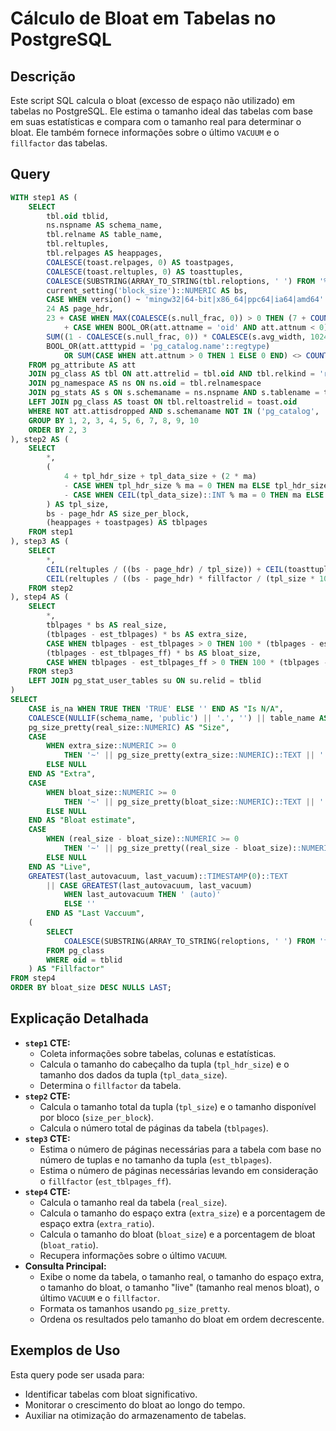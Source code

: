 # Cálculo de Bloat em Tabelas no PostgreSQL

## Descrição

Este script SQL calcula o bloat (excesso de espaço não utilizado) em tabelas no PostgreSQL. Ele estima o tamanho ideal das tabelas com base em suas estatísticas e compara com o tamanho real para determinar o bloat. Ele também fornece informações sobre o último `VACUUM` e o `fillfactor` das tabelas.

## Query

```sql
WITH step1 AS (
    SELECT
        tbl.oid tblid,
        ns.nspname AS schema_name,
        tbl.relname AS table_name,
        tbl.reltuples,
        tbl.relpages AS heappages,
        COALESCE(toast.relpages, 0) AS toastpages,
        COALESCE(toast.reltuples, 0) AS toasttuples,
        COALESCE(SUBSTRING(ARRAY_TO_STRING(tbl.reloptions, ' ') FROM '%fillfactor=#"__#"%' FOR '#')::INT2, 100) AS fillfactor,
        current_setting('block_size')::NUMERIC AS bs,
        CASE WHEN version() ~ 'mingw32|64-bit|x86_64|ppc64|ia64|amd64' THEN 8 ELSE 4 END AS ma,
        24 AS page_hdr,
        23 + CASE WHEN MAX(COALESCE(s.null_frac, 0)) > 0 THEN (7 + COUNT(*)) / 8 ELSE 0::INT END
            + CASE WHEN BOOL_OR(att.attname = 'oid' AND att.attnum < 0) THEN 4 ELSE 0 END AS tpl_hdr_size,
        SUM((1 - COALESCE(s.null_frac, 0)) * COALESCE(s.avg_width, 1024)) AS tpl_data_size,
        BOOL_OR(att.atttypid = 'pg_catalog.name'::regtype)
            OR SUM(CASE WHEN att.attnum > 0 THEN 1 ELSE 0 END) <> COUNT(s.attname) AS is_na
    FROM pg_attribute AS att
    JOIN pg_class AS tbl ON att.attrelid = tbl.oid AND tbl.relkind = 'r'
    JOIN pg_namespace AS ns ON ns.oid = tbl.relnamespace
    JOIN pg_stats AS s ON s.schemaname = ns.nspname AND s.tablename = tbl.relname AND NOT s.inherited AND s.attname = att.attname
    LEFT JOIN pg_class AS toast ON tbl.reltoastrelid = toast.oid
    WHERE NOT att.attisdropped AND s.schemaname NOT IN ('pg_catalog', 'information_schema')
    GROUP BY 1, 2, 3, 4, 5, 6, 7, 8, 9, 10
    ORDER BY 2, 3
), step2 AS (
    SELECT
        *,
        (
            4 + tpl_hdr_size + tpl_data_size + (2 * ma)
            - CASE WHEN tpl_hdr_size % ma = 0 THEN ma ELSE tpl_hdr_size % ma END
            - CASE WHEN CEIL(tpl_data_size)::INT % ma = 0 THEN ma ELSE CEIL(tpl_data_size)::INT % ma END
        ) AS tpl_size,
        bs - page_hdr AS size_per_block,
        (heappages + toastpages) AS tblpages
    FROM step1
), step3 AS (
    SELECT
        *,
        CEIL(reltuples / ((bs - page_hdr) / tpl_size)) + CEIL(toasttuples / 4) AS est_tblpages,
        CEIL(reltuples / ((bs - page_hdr) * fillfactor / (tpl_size * 100))) + CEIL(toasttuples / 4) AS est_tblpages_ff
    FROM step2
), step4 AS (
    SELECT
        *,
        tblpages * bs AS real_size,
        (tblpages - est_tblpages) * bs AS extra_size,
        CASE WHEN tblpages - est_tblpages > 0 THEN 100 * (tblpages - est_tblpages) / tblpages::FLOAT ELSE 0 END AS extra_ratio,
        (tblpages - est_tblpages_ff) * bs AS bloat_size,
        CASE WHEN tblpages - est_tblpages_ff > 0 THEN 100 * (tblpages - est_tblpages_ff) / tblpages::FLOAT ELSE 0 END AS bloat_ratio
    FROM step3
    LEFT JOIN pg_stat_user_tables su ON su.relid = tblid
)
SELECT
    CASE is_na WHEN TRUE THEN 'TRUE' ELSE '' END AS "Is N/A",
    COALESCE(NULLIF(schema_name, 'public') || '.', '') || table_name AS "Table",
    pg_size_pretty(real_size::NUMERIC) AS "Size",
    CASE
        WHEN extra_size::NUMERIC >= 0
            THEN '~' || pg_size_pretty(extra_size::NUMERIC)::TEXT || ' (' || ROUND(extra_ratio::NUMERIC, 2)::TEXT || '%)'
        ELSE NULL
    END AS "Extra",
    CASE
        WHEN bloat_size::NUMERIC >= 0
            THEN '~' || pg_size_pretty(bloat_size::NUMERIC)::TEXT || ' (' || ROUND(bloat_ratio::NUMERIC, 2)::TEXT || '%)'
        ELSE NULL
    END AS "Bloat estimate",
    CASE
        WHEN (real_size - bloat_size)::NUMERIC >= 0
            THEN '~' || pg_size_pretty((real_size - bloat_size)::NUMERIC)
        ELSE NULL
    END AS "Live",
    GREATEST(last_autovacuum, last_vacuum)::TIMESTAMP(0)::TEXT
        || CASE GREATEST(last_autovacuum, last_vacuum)
            WHEN last_autovacuum THEN ' (auto)'
            ELSE ''
        END AS "Last Vaccuum",
    (
        SELECT
            COALESCE(SUBSTRING(ARRAY_TO_STRING(reloptions, ' ') FROM 'fillfactor=([0-9]+)')::SMALLINT, 100)
        FROM pg_class
        WHERE oid = tblid
    ) AS "Fillfactor"
FROM step4
ORDER BY bloat_size DESC NULLS LAST;
```

## Explicação Detalhada

* **`step1` CTE:**
    * Coleta informações sobre tabelas, colunas e estatísticas.
    * Calcula o tamanho do cabeçalho da tupla (`tpl_hdr_size`) e o tamanho dos dados da tupla (`tpl_data_size`).
    * Determina o `fillfactor` da tabela.
* **`step2` CTE:**
    * Calcula o tamanho total da tupla (`tpl_size`) e o tamanho disponível por bloco (`size_per_block`).
    * Calcula o número total de páginas da tabela (`tblpages`).
* **`step3` CTE:**
    * Estima o número de páginas necessárias para a tabela com base no número de tuplas e no tamanho da tupla (`est_tblpages`).
    * Estima o número de páginas necessárias levando em consideração o `fillfactor` (`est_tblpages_ff`).
* **`step4` CTE:**
    * Calcula o tamanho real da tabela (`real_size`).
    * Calcula o tamanho do espaço extra (`extra_size`) e a porcentagem de espaço extra (`extra_ratio`).
    * Calcula o tamanho do bloat (`bloat_size`) e a porcentagem de bloat (`bloat_ratio`).
    * Recupera informações sobre o último `VACUUM`.
* **Consulta Principal:**
    * Exibe o nome da tabela, o tamanho real, o tamanho do espaço extra, o tamanho do bloat, o tamanho "live" (tamanho real menos bloat), o último `VACUUM` e o `fillfactor`.
    * Formata os tamanhos usando `pg_size_pretty`.
    * Ordena os resultados pelo tamanho do bloat em ordem decrescente.

## Exemplos de Uso

Esta query pode ser usada para:

* Identificar tabelas com bloat significativo.
* Monitorar o crescimento do bloat ao longo do tempo.
* Auxiliar na otimização do armazenamento de tabelas.
